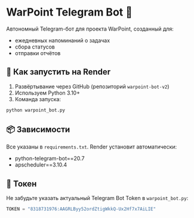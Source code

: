 # WarPoint Telegram Bot 🤖

Автономный Telegram-бот для проекта WarPoint, созданный для:
- ежедневных напоминаний о задачах
- сбора статусов
- отправки отчётов

## 🚀 Как запустить на Render

1. Развёртывание через GitHub (репозиторий `warpoint-bot-v2`)
2. Используем Python 3.10+
3. Команда запуска:

```bash
python warpoint_bot.py
```

## 📦 Зависимости

Все указаны в `requirements.txt`. Render установит автоматически:

- python-telegram-bot==20.7
- apscheduler==3.10.4

## 🔐 Токен

Не забудьте указать актуальный Telegram Bot Token в `warpoint_bot.py`:

```python
TOKEN = "8318731976:AAGRLByy52ordZtigWkkQ-Ux2Hf7x7AiLIE"
```

